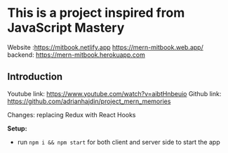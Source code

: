 # This is a project inspired from JavaScript Mastery

Website :https://mitbook.netlify.app
https://mern-mitbook.web.app/
backend: https://mern-mitbook.herokuapp.com

## Introduction

Youtube link: https://www.youtube.com/watch?v=aibtHnbeuio
Github link: https://github.com/adrianhajdin/project_mern_memories

Changes: replacing Redux with React Hooks

**Setup:**

- run `npm i && npm start` for both client and server side to start the app
